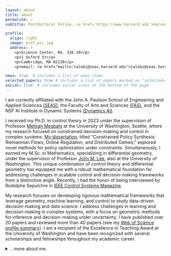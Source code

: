 ```yaml
---
layout: about
title: about
permalink: /
subtitle: Postdoctoral Fellow, <a href='https://www.harvard.edu'>Harvard University</a>, Cambridge, MA.

profile:
  align: right
  image: prof_pic.jpg
  address: >
    <p>Science Center, Rm. 316.10</p>
    <p>1 Oxford St</p>
    <p>Cambridge, MA 02138</p>
    <p>email: <a href="mailto:talebi@seas.harvard.edu">talebi@seas.harvard.edu</a></p>

news: true  # includes a list of news items
selected_papers: true # includes a list of papers marked as "selected={true}"
social: true  # includes social icons at the bottom of the page
---
```


I am currently affiliated with the John A. Paulson School of Engineering and Applied Sciences <a href='https://seas.harvard.edu/'>(SEAS)</a>, the Faculty of Arts and Sciences <a href='https://www.fas.harvard.edu/'>(FAS)</a>, and the NSF AI Institute in Dynamic Systems <a href='https://dynamicsai.org'>(Dynamics AI)</a>.


<div id="justify">
<p>
I received my Ph.D. in control theory in 2023 under 
the supervision of Professor <a href="https://mehran-mesbahi.github.io">Mehran Mesbahi</a>
 at the University of Washington, Seattle, where my 
research focused on constrained decision-making and control in complex systems.
 <a href="{{ site.baseurl }}/assets/pdf/uwthesis.pdf" target="_blank">My dissertation</a>, titled "Constrained Policy Synthesis:
 Riemannian Flows, Online Regulation, and Distributed Games," 
explored novel methods for policy optimization under constraints. 
Simultaneously, I earned 
my M.Sc. in Mathematics, specializing in differential geometry, under the supervison of Professor
 <a href="https://sites.math.washington.edu//~lee/">John M. Lee</a>, also at the University of Washington. 
This unique combination of control theory 
and differential geometry has equipped me with a robust mathematical foundation for 
addressing challenges in scalable control and decision-making frameworks from a distinctive angle. 
Recently, I had the honor of being interviewed by Rodolphe Sepulchre in <a href='https://ieeexplore.ieee.org/stamp/stamp.jsp?arnumber=10317610'>IEEE Control Systems Magazine</a>.
</p>
</div>

<div id="justify">
<p>
My research focuses on developing rigorous mathematical frameworks that leverage geometry, machine learning, and control to study data-driven decision-making and data science. I address challenges in learning and decision-making in complex systems, with a focus on geometric methods for inference and decision-making under uncertainty. I have published over 20 papers and reviewed more than 40 papers (see my <a href='https://www.webofscience.com/wos-researcher-cv/public/3551560/a7c90fc9-e576-4955-a6bf-d7df972d61c7/ShahriarTalebi_Web_of_Science_Researcher_CV.pdf'>Web of Science profile summary</a>). I am a recipient of the Excellence in Teaching Award at the University of Washington and have been recognized with several scholarships and fellowships throughout my academic career.
</p>
</div>

<details>
	<summary>...more about me.</summary>
	I received the B.Sc. degree in electrical engineering from the Sharif 
University of Technology, Tehran, Iran, in 2014, the M.Sc. degree in electrical engineering 
from the University of Central Florida (UCF), Orlando, FL, USA, in 2017, both in the area of 
control theory. I'm honored by the 2022 Excellence in Teaching Award at the University of Washington.
I'm also a recipient of William E. Boeing Endowed Fellowship, Paul A. 
Carlstedt Endowment, and Latvian Arctic Pilot–A. Vagners Memorial Scholarship with UW 
in 2018 and 2019, and Frank Hubbard Engineering Scholarship with UCF in 2017. 
</details>
<br>
 

<!-- 
Write your biography here. Tell the world about yourself. Link to your favorite [subreddit](http://reddit.com). You can put a picture in, too. The code is already in, just name your picture `prof_pic.jpg` and put it in the `img/` folder.

Put your address / P.O. box / other info right below your picture. You can also disable any these elements by editing `profile` property of the YAML header of your `_pages/about.md`. Edit `_bibliography/papers.bib` and Jekyll will render your [publications page](/al-folio/publications/) automatically.

Link to your social media connections, too. This theme is set up to use [Font Awesome icons](http://fortawesome.github.io/Font-Awesome/) and [Academicons](https://jpswalsh.github.io/academicons/), like the ones below. Add your Facebook, Twitter, LinkedIn, Google Scholar, or just disable all of them.
 -->
